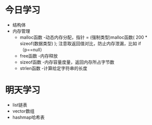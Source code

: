 # 今日学习
- 结构体
- 内存管理
   * malloc函数 -动态内存分配，指针 = (强制类型)malloc函数( 200 * sizeof(数据类型) );  注意取返回值对比，防止内存泄漏，比如 if（p==null）
   * free函数 -内存释放
   * sizeof函数 -内存容量度量，返回内存所占字节数
   * strlen函数 -计算给定字符串的长度



# 明天学习
- list链表
- vector数组
- hashmap哈希表